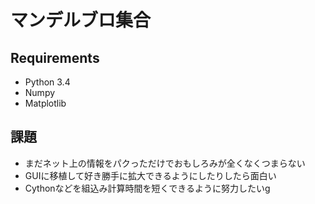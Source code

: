 # マンデルブロ集合

## Requirements

* Python 3.4
* Numpy
* Matplotlib

## 課題

* まだネット上の情報をパクっただけでおもしろみが全くなくつまらない
* GUIに移植して好き勝手に拡大できるようにしたりしたら面白い
* Cythonなどを組込み計算時間を短くできるように努力したいg

